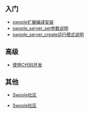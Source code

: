 入门
-----
* [swoole扩展编译安装](install.md)
* [swoole_server_set参数说明](setting.md)
* [swoole_server_create运行模式说明](factory_mode.md)

高级
-----
* [使用C代码开发](use_c.md)

其他
-----
* [Swoole社区](community.md)

* [Swoole社区](community.md)

